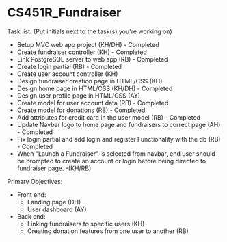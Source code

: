# CS451R_Fundraiser

Task list: (Put initials next to the task(s) you're working on)
- Setup MVC web app project (KH/DH) - Completed
- Create fundraiser controller (KH) - Completed
- Link PostgreSQL server to web app (RB) - Completed
- Create login partial (RB) - Completed
- Create user account controller (KH)
- Design fundraiser creation page in HTML/CSS (KH)
- Design home page in HTML/CSS (KH/DH) - Completed
- Design user profile page in HTML/CSS (AY)
- Create model for user account data (RB) - Completed
- Create model for donations (RB) - Completed
- Add attributes for credit card in the user model (RB) - Completed
- Update Navbar logo to home page and fundraisers to correct page (AH) - Completed
- Fix login partial and add login and register Functionality with the db (RB) - Completed
- When "Launch a Fundraiser" is selected from navbar, end user should be prompted to create an account or login before being directed to fundraiser page. -(KH/RB)

Primary Objectives:
- Front end:
   - Landing page (DH)
   - User dashboard (AY)
- Back end:
   - Linking fundraisers to specific users (KH)
   - Creating donation features from one user to another (RB)
